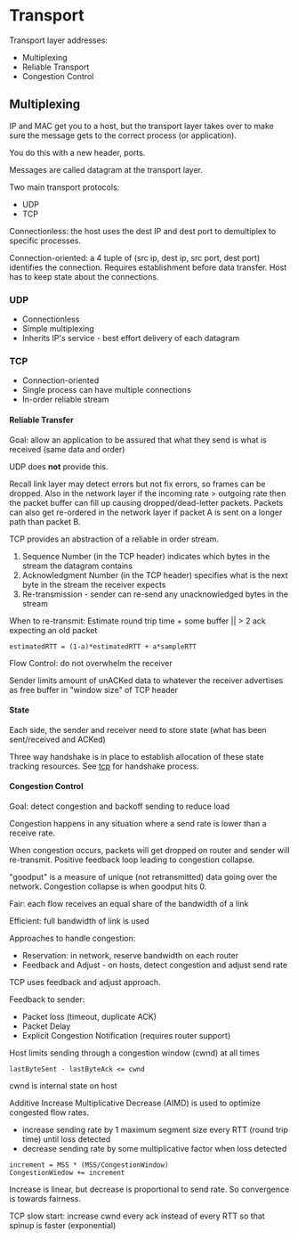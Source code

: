# Transport

Transport layer addresses:

- Multiplexing
- Reliable Transport
- Congestion Control

## Multiplexing

IP and MAC get you to a host, but the transport layer takes over to make sure
the message gets to the correct process (or application).

You do this with a new header, ports.

Messages are called datagram at the transport layer.

Two main transport protocols:

- UDP
- TCP

Connectionless: the host uses the dest IP and dest port to demultiplex to
specific processes.

Connection-oriented: a 4 tuple of (src ip, dest ip, src port, dest port)
identifies the connection. Requires establishment before data transfer. Host has
to keep state about the connections.

### UDP

- Connectionless
- Simple multiplexing
- Inherits IP's service - best effort delivery of each datagram

### TCP

- Connection-oriented
- Single process can have multiple connections
- In-order reliable stream

#### Reliable Transfer

Goal: allow an application to be assured that what they send is what is received
(same data and order)

UDP does **not** provide this.

Recall link layer may detect errors but not fix errors, so frames can be
dropped. Also in the network layer if the incoming rate > outgoing rate then the
packet buffer can fill up causing dropped/dead-letter packets. Packets can also
get re-ordered in the network layer if packet A is sent on a longer path than
packet B.

TCP provides an abstraction of a reliable in order stream.

1. Sequence Number (in the TCP header) indicates which bytes in the stream the
   datagram contains
2. Acknowledgment Number (in the TCP header) specifies what is the next byte in
   the stream the receiver expects
3. Re-transmission - sender can re-send any unacknowledged bytes in the stream

When to re-transmit: Estimate round trip time + some buffer || > 2 ack
expecting an old packet

`estimatedRTT = (1-a)*estimatedRTT + a*sampleRTT`

Flow Control: do not overwhelm the receiver

Sender limits amount of unACKed data to whatever the receiver advertises as free
buffer in "window size" of TCP header

#### State

Each side, the sender and receiver need to store state (what has been
sent/received and ACKed)

Three way handshake is in place to establish allocation of these state tracking
resources. See [tcp](./tcp.md) for handshake process.

#### Congestion Control

Goal: detect congestion and backoff sending to reduce load

Congestion happens in any situation where a send rate is lower than a receive
rate.

When congestion occurs, packets will get dropped on router and sender will
re-transmit. Positive feedback loop leading to congestion collapse.

"goodput" is a measure of unique (not retransmitted) data going over the
network. Congestion collapse is when goodput hits 0.

Fair: each flow receives an equal share of the bandwidth of a link

Efficient: full bandwidth of link is used

Approaches to handle congestion:

- Reservation: in network, reserve bandwidth on each router
- Feedback and Adjust - on hosts, detect congestion and adjust send rate

TCP uses feedback and adjust approach.

Feedback to sender:

- Packet loss (timeout, duplicate ACK)
- Packet Delay
- Explicit Congestion Notification (requires router support)

Host limits sending through a congestion window (cwnd) at all times

`lastByteSent - lastByteAck <= cwnd`

cwnd is internal state on host

Additive Increase Multiplicative Decrease (AIMD) is used to optimize congested
flow rates.

- increase sending rate by 1 maximum segment size every RTT (round trip time) until loss detected
- decrease sending rate by some multiplicative factor when loss detected

```
increment = MSS * (MSS/CongestionWindow)
CongestionWindow += increment
```

Increase is linear, but decrease is proportional to send rate. So convergence is
towards fairness.

TCP slow start: increase cwnd every ack instead of every RTT so that spinup is
faster (exponential)
